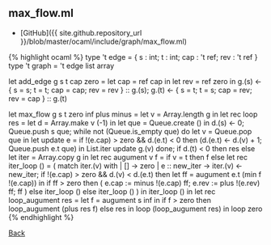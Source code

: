 ## max_flow.ml

- [GitHub]({{ site.github.repository_url }}/blob/master/ocaml/include/graph/max_flow.ml)

{% highlight ocaml %}
type 't edge = { s : int; t : int; cap : 't ref; rev : 't ref }
type 't graph = 't edge list array

let add_edge g s t cap zero =
  let cap = ref cap in
  let rev = ref zero in
  g.(s) <- { s = s; t = t; cap = cap; rev = rev } :: g.(s);
  g.(t) <- { s = t; t = s; cap = rev; rev = cap } :: g.(t)

let max_flow g s t zero inf plus minus =
  let v = Array.length g in
  let rec loop res =
    let d = Array.make v (-1) in
    let que = Queue.create () in
    d.(s) <- 0;
    Queue.push s que;
    while not (Queue.is_empty que) do
      let v = Queue.pop que in
      let update e =
        if !(e.cap) > zero && d.(e.t) < 0
        then (d.(e.t) <- d.(v) + 1; Queue.push e.t que) in
      List.iter update g.(v)
    done;
    if d.(t) < 0
    then res
    else let iter = Array.copy g in
         let rec augument v f =
           if v = t
           then f
           else let rec iter_loop () =
                  ( match iter.(v) with
                    | [] -> zero
                    | e :: new_iter ->
                       iter.(v) <- new_iter;
                       if !(e.cap) > zero && d.(v) < d.(e.t)
                       then let ff = augument e.t (min f !(e.cap)) in
                            if ff > zero
                            then ( e.cap := minus !(e.cap) ff;
                                   e.rev := plus !(e.rev) ff;
                                   ff )
                            else iter_loop ()
                       else iter_loop () ) in
                iter_loop () in
         let rec loop_augument res =
           let f = augument s inf in
           if f > zero then loop_augument (plus res f) else res in
         loop (loop_augument res) in
  loop zero
{% endhighlight %}

[Back](../..)
